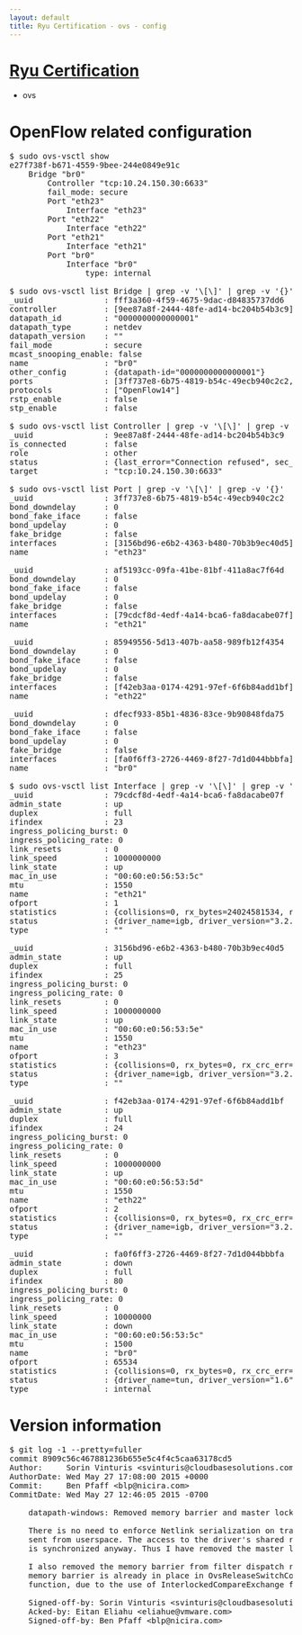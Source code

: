 ```yaml
---
layout: default
title: Ryu Certification - ovs - config
---
```

# [Ryu Certification](http://osrg.github.io/ryu/certification.html)
* ovs 

# OpenFlow related configuration
<pre>
$ sudo ovs-vsctl show
e27f738f-b671-4559-9bee-244e0849e91c
    Bridge "br0"
        Controller "tcp:10.24.150.30:6633"
        fail_mode: secure
        Port "eth23"
            Interface "eth23"
        Port "eth22"
            Interface "eth22"
        Port "eth21"
            Interface "eth21"
        Port "br0"
            Interface "br0"
                type: internal

$ sudo ovs-vsctl list Bridge | grep -v '\[\]' | grep -v '{}'
_uuid               : fff3a360-4f59-4675-9dac-d84835737dd6
controller          : [9ee87a8f-2444-48fe-ad14-bc204b54b3c9]
datapath_id         : "0000000000000001"
datapath_type       : netdev
datapath_version    : "<built-in>"
fail_mode           : secure
mcast_snooping_enable: false
name                : "br0"
other_config        : {datapath-id="0000000000000001"}
ports               : [3ff737e8-6b75-4819-b54c-49ecb940c2c2, 85949556-5d13-407b-aa58-989fb12f4354, af5193cc-09fa-41be-81bf-411a8ac7f64d, dfecf933-85b1-4836-83ce-9b90848fda75]
protocols           : ["OpenFlow14"]
rstp_enable         : false
stp_enable          : false

$ sudo ovs-vsctl list Controller | grep -v '\[\]' | grep -v '{}'
_uuid               : 9ee87a8f-2444-48fe-ad14-bc204b54b3c9
is_connected        : false
role                : other
status              : {last_error="Connection refused", sec_since_disconnect="1", state=BACKOFF}
target              : "tcp:10.24.150.30:6633"

$ sudo ovs-vsctl list Port | grep -v '\[\]' | grep -v '{}'
_uuid               : 3ff737e8-6b75-4819-b54c-49ecb940c2c2
bond_downdelay      : 0
bond_fake_iface     : false
bond_updelay        : 0
fake_bridge         : false
interfaces          : [3156bd96-e6b2-4363-b480-70b3b9ec40d5]
name                : "eth23"

_uuid               : af5193cc-09fa-41be-81bf-411a8ac7f64d
bond_downdelay      : 0
bond_fake_iface     : false
bond_updelay        : 0
fake_bridge         : false
interfaces          : [79cdcf8d-4edf-4a14-bca6-fa8dacabe07f]
name                : "eth21"

_uuid               : 85949556-5d13-407b-aa58-989fb12f4354
bond_downdelay      : 0
bond_fake_iface     : false
bond_updelay        : 0
fake_bridge         : false
interfaces          : [f42eb3aa-0174-4291-97ef-6f6b84add1bf]
name                : "eth22"

_uuid               : dfecf933-85b1-4836-83ce-9b90848fda75
bond_downdelay      : 0
bond_fake_iface     : false
bond_updelay        : 0
fake_bridge         : false
interfaces          : [fa0f6ff3-2726-4469-8f27-7d1d044bbbfa]
name                : "br0"

$ sudo ovs-vsctl list Interface | grep -v '\[\]' | grep -v '{}'
_uuid               : 79cdcf8d-4edf-4a14-bca6-fa8dacabe07f
admin_state         : up
duplex              : full
ifindex             : 23
ingress_policing_burst: 0
ingress_policing_rate: 0
link_resets         : 0
link_speed          : 1000000000
link_state          : up
mac_in_use          : "00:60:e0:56:53:5c"
mtu                 : 1550
name                : "eth21"
ofport              : 1
statistics          : {collisions=0, rx_bytes=24024581534, rx_crc_err=0, rx_dropped=0, rx_errors=0, rx_frame_err=0, rx_over_err=0, rx_packets=16026376, tx_bytes=0, tx_dropped=0, tx_errors=0, tx_packets=0}
status              : {driver_name=igb, driver_version="3.2.10-k", firmware_version="2.10-9"}
type                : ""

_uuid               : 3156bd96-e6b2-4363-b480-70b3b9ec40d5
admin_state         : up
duplex              : full
ifindex             : 25
ingress_policing_burst: 0
ingress_policing_rate: 0
link_resets         : 0
link_speed          : 1000000000
link_state          : up
mac_in_use          : "00:60:e0:56:53:5e"
mtu                 : 1550
name                : "eth23"
ofport              : 3
statistics          : {collisions=0, rx_bytes=0, rx_crc_err=0, rx_dropped=0, rx_errors=0, rx_frame_err=0, rx_over_err=0, rx_packets=0, tx_bytes=1176922500, tx_dropped=0, tx_errors=0, tx_packets=784615}
status              : {driver_name=igb, driver_version="3.2.10-k", firmware_version="2.10-9"}
type                : ""

_uuid               : f42eb3aa-0174-4291-97ef-6f6b84add1bf
admin_state         : up
duplex              : full
ifindex             : 24
ingress_policing_burst: 0
ingress_policing_rate: 0
link_resets         : 0
link_speed          : 1000000000
link_state          : up
mac_in_use          : "00:60:e0:56:53:5d"
mtu                 : 1550
name                : "eth22"
ofport              : 2
statistics          : {collisions=0, rx_bytes=0, rx_crc_err=0, rx_dropped=0, rx_errors=0, rx_frame_err=0, rx_over_err=0, rx_packets=0, tx_bytes=18089315792, tx_dropped=0, tx_errors=0, tx_packets=12064077}
status              : {driver_name=igb, driver_version="3.2.10-k", firmware_version="2.10-9"}
type                : ""

_uuid               : fa0f6ff3-2726-4469-8f27-7d1d044bbbfa
admin_state         : down
duplex              : full
ifindex             : 80
ingress_policing_burst: 0
ingress_policing_rate: 0
link_resets         : 0
link_speed          : 10000000
link_state          : down
mac_in_use          : "00:60:e0:56:53:5c"
mtu                 : 1500
name                : "br0"
ofport              : 65534
statistics          : {collisions=0, rx_bytes=0, rx_crc_err=0, rx_dropped=0, rx_errors=0, rx_frame_err=0, rx_over_err=0, rx_packets=0, tx_bytes=0, tx_dropped=0, tx_errors=0, tx_packets=0}
status              : {driver_name=tun, driver_version="1.6", firmware_version="N/A"}
type                : internal
</pre>

# Version information
<pre>
$ git log -1 --pretty=fuller
commit 8909c56c467881236b655e5c4f4c5caa63178cd5
Author:     Sorin Vinturis &lt;svinturis@cloudbasesolutions.com&gt;
AuthorDate: Wed May 27 17:08:00 2015 +0000
Commit:     Ben Pfaff &lt;blp@nicira.com&gt;
CommitDate: Wed May 27 12:46:05 2015 -0700

    datapath-windows: Removed memory barrier and master lock
    
    There is no need to enforce Netlink serialization on transactions
    sent from userspace. The access to the driver's shared resources
    is synchronized anyway. Thus I have removed the master lock.
    
    I also removed the memory barrier from filter dispatch routine. A
    memory barrier is already in place in OvsReleaseSwitchContext
    function, due to the use of InterlockedCompareExchange function.
    
    Signed-off-by: Sorin Vinturis &lt;svinturis@cloudbasesolutions.com&gt;
    Acked-by: Eitan Eliahu &lt;eliahue@vmware.com&gt;
    Signed-off-by: Ben Pfaff &lt;blp@nicira.com&gt;
</pre>

